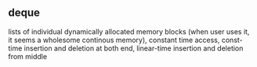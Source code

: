 ## deque
lists of individual dynamically allocated memory blocks (when user uses it, it seems a wholesome continous memory),
constant time access,
const-time insertion and deletion at both end,
linear-time insertion and deletion from middle
